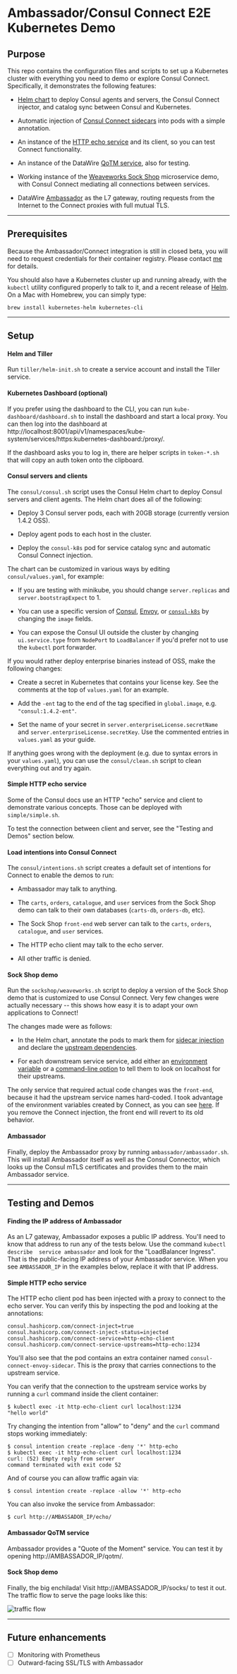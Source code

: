 
Ambassador/Consul Connect E2E Kubernetes Demo
=============================================

## Purpose

This repo contains the configuration files and scripts to set up a Kubernetes
cluster with everything you need to demo or explore Consul Connect. 
Specifically, it demonstrates the following features:

 * [Helm chart][helm-blog] to deploy Consul agents and servers, the Consul 
   Connect injector, and catalog sync between Consul and Kubernetes.

 * Automatic injection of [Consul Connect sidecars][sidecars] into pods with
   a simple annotation.

 * An instance of the [HTTP echo service][echo] and its client, so you can 
   test Connect functionality.

 * An instance of the DataWire [QoTM service][qotm], also for testing.

 * Working instance of the [Weaveworks Sock Shop][sockshop] microservice demo, 
   with Consul Connect mediating all connections between services. 

 * DataWire [Ambassador][] as the L7 gateway, routing requests from the 
   Internet to the Connect proxies with full mutual TLS. 

---

## Prerequisites

Because the Ambassador/Connect integration is still in closed beta, you will 
need to request credentials for their container registry. Please contact
[me][] for details.

You should also have a Kubernetes cluster up and running already, with the
`kubectl` utility configured properly to talk to it, and a recent release of
[Helm][]. On a Mac with Homebrew, you can simply type:

    brew install kubernetes-helm kubernetes-cli

---

## Setup

#### Helm and Tiller

Run `tiller/helm-init.sh` to create a service account and install the Tiller
service.

#### Kubernetes Dashboard (optional)

If you prefer using the dashboard to the CLI, you can run 
`kube-dashboard/dashboard.sh` to install the dashboard and start a local 
proxy. You can then log into the dashboard at http://localhost:8001/api/v1/namespaces/kube-system/services/https:kubernetes-dashboard:/proxy/.

If the dashboard asks you to log in, there are helper scripts in `token-*.sh` 
that will copy an auth token onto the clipboard.

#### Consul servers and clients

The `consul/consul.sh` script uses the Consul Helm chart to deploy Consul
servers and client agents. The Helm chart does all of the following:

 * Deploy 3 Consul server pods, each with 20GB storage (currently version 
   1.4.2 OSS).

 * Deploy agent pods to each host in the cluster.

 * Deploy the `consul-k8s` pod for service catalog sync and automatic
   Consul Connect injection.

The chart can be customized in various ways by editing `consul/values.yaml`,
for example:

 * If you are testing with minikube, you should change `server.replicas` and
   `server.bootstrapExpect` to 1.

 * You can use a specific version of [Consul][consul-tags], 
   [Envoy][envoy-tags], or [`consul-k8s`][k8s-tags] by changing the 
   `image` fields.

 * You can expose the Consul UI outside the cluster by changing 
   `ui.service.type` from `NodePort` to `LoadBalancer` if you'd prefer not
   to use the `kubectl` port forwarder.

If you would rather deploy enterprise binaries instead of OSS, make the
following changes:

 * Create a secret in Kubernetes that contains your license key. See the
   comments at the top of `values.yaml` for an example.

 * Add the `-ent` tag to the end of the tag specified in `global.image`,
   e.g. `"consul:1.4.2-ent"`.

 * Set the name of your secret in `server.enterpriseLicense.secretName`
   and `server.enterpriseLicense.secretKey`. Use the commented entries
   in `values.yaml` as your guide.

If anything goes wrong with the deployment (e.g. due to syntax errors in your
`values.yaml`), you can use the `consul/clean.sh` script to clean everything
out and try again.

#### Simple HTTP echo service

Some of the Consul docs use an HTTP "echo" service and client to demonstrate
various concepts. Those can be deployed with `simple/simple.sh`. 

To test the connection between client and server, see the "Testing and Demos" 
section below.

#### Load intentions into Consul Connect

The `consul/intentions.sh` script creates a default set of intentions for
Connect to enable the demos to run:

 * Ambassador may talk to anything.

 * The `carts`, `orders`, `catalogue`, and `user` services from the Sock Shop
   demo can talk to their own databases (`carts-db`, `orders-db`, etc).

 * The Sock Shop `front-end` web server can talk to the `carts`, `orders`, 
  `catalogue`, and `user` services.

 * The HTTP echo client may talk to the echo server.

 * All other traffic is denied.

#### Sock Shop demo

Run the `sockshop/weaveworks.sh` script to deploy a version of the Sock Shop 
demo that is customized to use Consul Connect. Very few changes were actually
necessary -- this shows how easy it is to adapt your own applications to
Connect!

The changes made were as follows:

 * In the Helm chart, annotate the pods to mark them for [sidecar 
   injection][cartdb] and declare the [upstream dependencies][carts].

 * For each downstream service service, add either an [environment variable][user] 
   or a [command-line option][catalogue] to tell them to look on localhost 
   for their upstreams.

The only service that required actual code changes was the `front-end`, 
because it had the upstream service names hard-coded. I took advantage of the
environment variables created by Connect, as you can see [here][frontend].
If you remove the Connect injection, the front end will revert to its old
behavior.

#### Ambassador

Finally, deploy the Ambassador proxy by running `ambassador/ambassador.sh`. 
This will install Ambassador itself as well as the Consul Connector, which 
looks up the Consul mTLS certificates and provides them to the main
Ambassador service.

---

## Testing and Demos

#### Finding the IP address of Ambassador

As an L7 gateway, Ambassador exposes a public IP address. You'll need to know
that address to run any of the tests below. Use the command `kubectl describe 
service ambassador` and look for the "LoadBalancer Ingress". That is the
public-facing IP address of your Ambassador service. When you see 
`AMBASSADOR_IP` in the examples below, replace it with that IP address.

#### Simple HTTP echo service

The HTTP echo client pod has been injected with a proxy to connect to 
the echo server. You can verify this by inspecting the pod and looking at
the annotations:

    consul.hashicorp.com/connect-inject=true
    consul.hashicorp.com/connect-inject-status=injected
    consul.hashicorp.com/connect-service=http-echo-client
    consul.hashicorp.com/connect-service-upstreams=http-echo:1234

You'll also see that the pod contains an extra container named
`consul-connect-envoy-sidecar`. This is the proxy that carries connections
to the upstream service.

You can verify that the connection to the upstream service works by running 
a `curl` command inside the client container:

    $ kubectl exec -it http-echo-client curl localhost:1234
    "hello world"

Try changing the intention from "allow" to "deny" and the `curl` command 
stops working immediately:

    $ consul intention create -replace -deny '*' http-echo
    $ kubectl exec -it http-echo-client curl localhost:1234
    curl: (52) Empty reply from server
    command terminated with exit code 52

And of course you can allow traffic again via:

    $ consul intention create -replace -allow '*' http-echo

You can also invoke the service from Ambassador:

    $ curl http://AMBASSADOR_IP/echo/

#### Ambassador QoTM service

Ambassador provides a "Quote of the Moment" service. You can test it
by opening http://AMBASSADOR_IP/qotm/.

#### Sock Shop demo

Finally, the big enchilada! Visit http://AMBASSADOR_IP/socks/ to test it out.
The traffic flow to serve the page looks like this:

![traffic flow](data_flow.png)

---

## Future enhancements

 - [ ] Monitoring with Prometheus
 - [ ] Outward-facing SSL/TLS with Ambassador

[sidecars]:    https://www.consul.io/docs/platform/k8s/connect.html
[sockshop]:    https://microservices-demo.github.io/
[helm]:        https://helm.sh/
[helm-blog]:   https://kubernetes.io/blog/2016/10/helm-charts-making-it-simple-to-package-and-deploy-apps-on-kubernetes/
[ambassador]:  https://www.getambassador.io/
[connector]:   https://www.getambassador.io/user-guide/consul-connect-ambassador/
[qotm]:        https://github.com/datawire/qotm
[echo]:        https://github.com/hashicorp/http-echo
[proxy]:       http://localhost:8001/api/v1/namespaces/kube-system/services/https:kubernetes-dashboard:/proxy/#!/overview?namespace=default
[consul-tags]: https://hub.docker.com/_/consul?tab=tags
[k8s-tags]:    https://hub.docker.com/r/hashicorp/consul-k8s/tags
[envoy-tags]:  https://hub.docker.com/r/envoyproxy/envoy-alpine/tags
[me]:          mailto:todd@hashicorp.com
[frontend]:    https://github.com/tradel/front-end/blob/9c32e77828993c4571ac2219843a999e6e4e12cf/api/endpoints.js#L18-L35
[cartdb]:      https://github.com/tradel/microservices-demo/blob/2bc270d61c993f8a1ae3c8a492cae504b7c3ade5/deploy/kubernetes/helm-chart/templates/cart-db-dep.yaml#L14-L15
[carts]:       https://github.com/tradel/microservices-demo/blob/2bc270d61c993f8a1ae3c8a492cae504b7c3ade5/deploy/kubernetes/helm-chart/templates/carts-dep.yaml#L14-L16
[catalogue]:   https://github.com/tradel/microservices-demo/blob/2bc270d61c993f8a1ae3c8a492cae504b7c3ade5/deploy/kubernetes/helm-chart/templates/catalogue-dep.yaml#L24
[user]:        https://github.com/tradel/microservices-demo/blob/2bc270d61c993f8a1ae3c8a492cae504b7c3ade5/deploy/kubernetes/helm-chart/templates/user-dep.yaml#L31-L32
